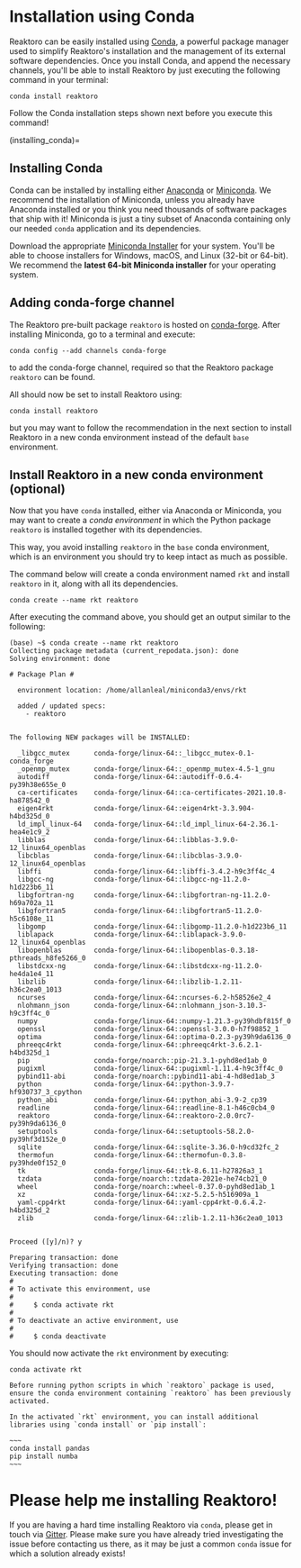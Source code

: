 # Installation using Conda

Reaktoro can be easily installed using [Conda](https://conda.io/docs/), a
powerful package manager used to simplify Reaktoro's installation and the
management of its external software dependencies. Once you install Conda, and
append the necessary channels, you'll be able to install Reaktoro by just
executing the following command in your terminal:

~~~
conda install reaktoro
~~~

Follow the Conda installation steps shown next before you execute this command!

(installing_conda)=
## Installing Conda

Conda can be installed by installing either
[Anaconda](https://www.anaconda.com/download) or
[Miniconda](https://conda.io/miniconda.html). We recommend the installation of
Miniconda, unless you already have Anaconda installed or you think you need
thousands of software packages that ship with it! Miniconda is just a tiny
subset of Anaconda containing only our needed `conda` application and its
dependencies.

Download the appropriate [Miniconda
Installer](https://docs.conda.io/en/latest/miniconda.html) for your system.
You'll be able to choose installers for Windows, macOS, and Linux (32-bit or
64-bit). We recommend the **latest 64-bit Miniconda installer** for your
operating system.

## Adding conda-forge channel

The Reaktoro pre-built package `reaktoro` is hosted on
[conda-forge](https://anaconda.org/conda-forge/reaktoro). After installing
Miniconda, go to a terminal and execute:

~~~
conda config --add channels conda-forge
~~~

to add the conda-forge channel, required so that the Reaktoro package
`reaktoro` can be found.

All should now be set to install Reaktoro using:

~~~
conda install reaktoro
~~~

but you may want to follow the recommendation in the next section to install
Reaktoro in a new conda environment instead of the default `base` environment.

## Install Reaktoro in a new conda environment (optional)

Now that you have `conda` installed, either via Anaconda or Miniconda, you may
want to create a *conda environment* in which the Python package `reaktoro` is
installed together with its dependencies.

This way, you avoid installing `reaktoro` in the `base` conda environment,
which is an environment you should try to keep intact as much as possible.

The command below will create a conda environment named `rkt` and install
`reaktoro` in it, along with all its dependencies.

~~~
conda create --name rkt reaktoro
~~~

After executing the command above, you should get an output similar to the following:

~~~
(base) ~$ conda create --name rkt reaktoro
Collecting package metadata (current_repodata.json): done
Solving environment: done

# Package Plan #

  environment location: /home/allanleal/miniconda3/envs/rkt

  added / updated specs:
    - reaktoro


The following NEW packages will be INSTALLED:

  _libgcc_mutex      conda-forge/linux-64::_libgcc_mutex-0.1-conda_forge
  _openmp_mutex      conda-forge/linux-64::_openmp_mutex-4.5-1_gnu
  autodiff           conda-forge/linux-64::autodiff-0.6.4-py39h38e655e_0
  ca-certificates    conda-forge/linux-64::ca-certificates-2021.10.8-ha878542_0
  eigen4rkt          conda-forge/linux-64::eigen4rkt-3.3.904-h4bd325d_0
  ld_impl_linux-64   conda-forge/linux-64::ld_impl_linux-64-2.36.1-hea4e1c9_2
  libblas            conda-forge/linux-64::libblas-3.9.0-12_linux64_openblas
  libcblas           conda-forge/linux-64::libcblas-3.9.0-12_linux64_openblas
  libffi             conda-forge/linux-64::libffi-3.4.2-h9c3ff4c_4
  libgcc-ng          conda-forge/linux-64::libgcc-ng-11.2.0-h1d223b6_11
  libgfortran-ng     conda-forge/linux-64::libgfortran-ng-11.2.0-h69a702a_11
  libgfortran5       conda-forge/linux-64::libgfortran5-11.2.0-h5c6108e_11
  libgomp            conda-forge/linux-64::libgomp-11.2.0-h1d223b6_11
  liblapack          conda-forge/linux-64::liblapack-3.9.0-12_linux64_openblas
  libopenblas        conda-forge/linux-64::libopenblas-0.3.18-pthreads_h8fe5266_0
  libstdcxx-ng       conda-forge/linux-64::libstdcxx-ng-11.2.0-he4da1e4_11
  libzlib            conda-forge/linux-64::libzlib-1.2.11-h36c2ea0_1013
  ncurses            conda-forge/linux-64::ncurses-6.2-h58526e2_4
  nlohmann_json      conda-forge/linux-64::nlohmann_json-3.10.3-h9c3ff4c_0
  numpy              conda-forge/linux-64::numpy-1.21.3-py39hdbf815f_0
  openssl            conda-forge/linux-64::openssl-3.0.0-h7f98852_1
  optima             conda-forge/linux-64::optima-0.2.3-py39h9da6136_0
  phreeqc4rkt        conda-forge/linux-64::phreeqc4rkt-3.6.2.1-h4bd325d_1
  pip                conda-forge/noarch::pip-21.3.1-pyhd8ed1ab_0
  pugixml            conda-forge/linux-64::pugixml-1.11.4-h9c3ff4c_0
  pybind11-abi       conda-forge/noarch::pybind11-abi-4-hd8ed1ab_3
  python             conda-forge/linux-64::python-3.9.7-hf930737_3_cpython
  python_abi         conda-forge/linux-64::python_abi-3.9-2_cp39
  readline           conda-forge/linux-64::readline-8.1-h46c0cb4_0
  reaktoro           conda-forge/linux-64::reaktoro-2.0.0rc7-py39h9da6136_0
  setuptools         conda-forge/linux-64::setuptools-58.2.0-py39hf3d152e_0
  sqlite             conda-forge/linux-64::sqlite-3.36.0-h9cd32fc_2
  thermofun          conda-forge/linux-64::thermofun-0.3.8-py39hde0f152_0
  tk                 conda-forge/linux-64::tk-8.6.11-h27826a3_1
  tzdata             conda-forge/noarch::tzdata-2021e-he74cb21_0
  wheel              conda-forge/noarch::wheel-0.37.0-pyhd8ed1ab_1
  xz                 conda-forge/linux-64::xz-5.2.5-h516909a_1
  yaml-cpp4rkt       conda-forge/linux-64::yaml-cpp4rkt-0.6.4.2-h4bd325d_2
  zlib               conda-forge/linux-64::zlib-1.2.11-h36c2ea0_1013


Proceed ([y]/n)? y

Preparing transaction: done
Verifying transaction: done
Executing transaction: done
#
# To activate this environment, use
#
#     $ conda activate rkt
#
# To deactivate an active environment, use
#
#     $ conda deactivate
~~~

You should now activate the `rkt` environment by executing:

~~~
conda activate rkt
~~~

```{note}
Before running python scripts in which `reaktoro` package is used, ensure the conda environment containing `reaktoro` has been previously activated.
```

```{note}
In the activated `rkt` environment, you can install additional libraries using `conda install` or `pip install`:

~~~
conda install pandas
pip install numba
~~~
```

# Please help me installing Reaktoro!

If you are having a hard time installing Reaktoro via `conda`, please get in
touch via [Gitter](https://gitter.im/reaktoro/community). Please make sure you
have already tried investigating the issue before contacting us there, as it
may be just a common `conda` issue for which a solution already exists!
